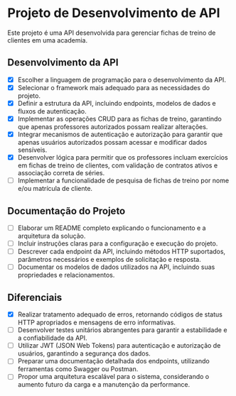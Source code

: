 # Projeto de Desenvolvimento de API

Este projeto é uma API desenvolvida para gerenciar fichas de treino de clientes em uma academia.

## Desenvolvimento da API

- [x] Escolher a linguagem de programação para o desenvolvimento da API.
- [x] Selecionar o framework mais adequado para as necessidades do projeto.
- [x] Definir a estrutura da API, incluindo endpoints, modelos de dados e fluxos de autenticação.
- [x] Implementar as operações CRUD para as fichas de treino, garantindo que apenas professores autorizados possam realizar alterações.
- [x] Integrar mecanismos de autenticação e autorização para garantir que apenas usuários autorizados possam acessar e modificar dados sensíveis.
- [x] Desenvolver lógica para permitir que os professores incluam exercícios em fichas de treino de clientes, com validação de contratos ativos e associação correta de séries.
- [ ] Implementar a funcionalidade de pesquisa de fichas de treino por nome e/ou matrícula de cliente.

## Documentação do Projeto

- [ ] Elaborar um README completo explicando o funcionamento e a arquitetura da solução.
- [ ] Incluir instruções claras para a configuração e execução do projeto.
- [ ] Descrever cada endpoint da API, incluindo métodos HTTP suportados, parâmetros necessários e exemplos de solicitação e resposta.
- [ ] Documentar os modelos de dados utilizados na API, incluindo suas propriedades e relacionamentos.

## Diferenciais

- [x] Realizar tratamento adequado de erros, retornando códigos de status HTTP apropriados e mensagens de erro informativas.
- [ ] Desenvolver testes unitários abrangentes para garantir a estabilidade e a confiabilidade da API.
- [ ] Utilizar JWT (JSON Web Tokens) para autenticação e autorização de usuários, garantindo a segurança dos dados.
- [ ] Preparar uma documentação detalhada dos endpoints, utilizando ferramentas como Swagger ou Postman.
- [ ] Propor uma arquitetura escalável para o sistema, considerando o aumento futuro da carga e a manutenção da performance.
